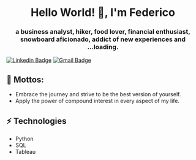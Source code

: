 <h1 align="center">Hello World! 👋, I'm Federico</h1>
<h3 align="center">a business analyst, hiker, food lover, financial enthusiast, snowboard aficionado, addict of new experiences and ...loading.</h3>

[![Linkedin Badge](https://img.shields.io/badge/-federico_Sarmiento_Z-blue?style=flat-square&logo=Linkedin&logoColor=white&link=https://https://www.linkedin.com/in/fsarmientoz/)](https://www.linkedin.com/in/fsarmientoz/) 
[![Gmail Badge](https://img.shields.io/badge/-f.sarmiento.zamo@gmail.com-c14438?style=flat-square&logo=Gmail&logoColor=white&link=mailto:f.sarmiento.zamo@gmail.com)](mailto:f.sarmiento.zamo@gmail.com)

## 💬 Mottos:

- Embrace the journey and strive to be the best version of yourself.
- Apply the power of compound interest in every aspect of my life.
 
 
## ⚡ Technologies

- Python
- SQL
- Tableau
